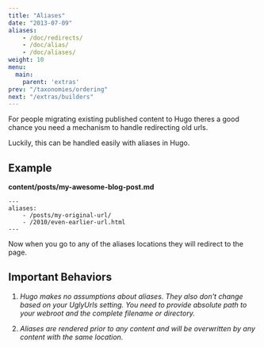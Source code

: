 ```yaml
---
title: "Aliases"
date: "2013-07-09"
aliases:
    - /doc/redirects/
    - /doc/alias/
    - /doc/aliases/
weight: 10
menu:
  main:
    parent: 'extras'
prev: "/taxonomies/ordering"
next: "/extras/builders"
---
```


For people migrating existing published content to Hugo theres a good chance
you need a mechanism to handle redirecting old urls.

Luckily, this can be handled easily with aliases in Hugo.

## Example
**content/posts/my-awesome-blog-post.md**

    ---
    aliases:
        - /posts/my-original-url/
        - /2010/even-earlier-url.html
    ---

Now when you go to any of the aliases locations they
will redirect to the page.

## Important Behaviors

1. *Hugo makes no assumptions about aliases. They also don't change based
on your UglyUrls setting. You need to provide absolute path to your webroot and the
complete filename or directory.*

2. *Aliases are rendered prior to any content and will be overwritten by
any content with the same location.*
